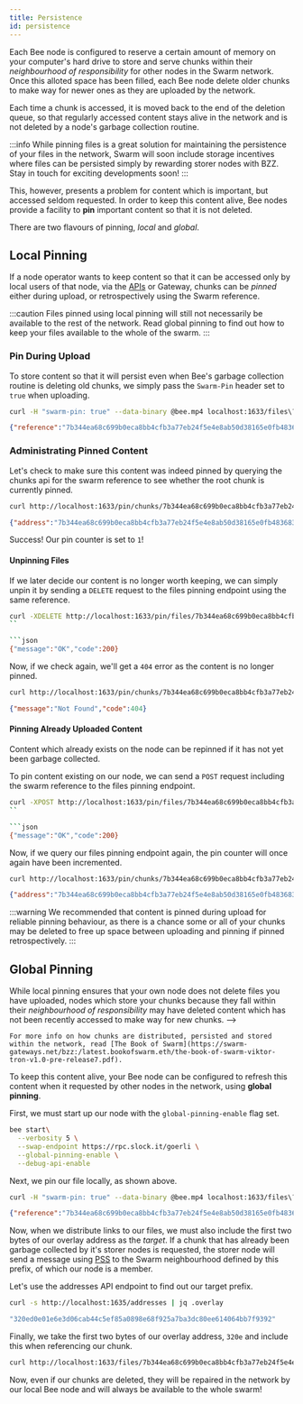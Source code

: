 ```yaml
---
title: Persistence
id: persistence
---
```


Each Bee node is configured to reserve a certain amount of memory on your computer's hard drive to store and serve chunks within their *neighbourhood of responsibility* for other nodes in the Swarm network. Once this alloted space has been filled, each Bee node delete older chunks to make way for newer ones as they are uploaded by the network.

Each time a chunk is accessed, it is moved back to the end of the deletion queue, so that regularly accessed content stays alive in the network and is not deleted by a node's garbage collection routine.

:::info
While pinning files is a great solution for maintaining the persistence of your files in the network, Swarm will soon include storage incentives where files can be persisted simply by rewarding storer nodes with BZZ. Stay in touch for exciting developments soon!
:::

This, however, presents a problem for content which is important, but accessed seldom requested. In order to keep this content alive, Bee nodes provide a facility to **pin** important content so that it is not deleted.

There are two flavours of pinning, *local* and *global*.

## Local Pinning

If a node operator wants to keep content so that it can be accessed only by local users of that node, via the [APIs](/docs/api-reference/api-reference) or Gateway, chunks can be *pinned* either during upload, or retrospectively using the Swarm reference.

:::caution
Files pinned using local pinning will still not necessarily be available to the rest of the network. Read global pinning to find out how to keep your files available to the whole of the swarm.
:::

### Pin During Upload

To store content so that it will persist even when Bee's garbage collection routine is deleting old chunks, we simply pass the `Swarm-Pin` header set to `true` when uploading.

```sh
curl -H "swarm-pin: true" --data-binary @bee.mp4 localhost:1633/files\?bee.mp4
```

```json
{"reference":"7b344ea68c699b0eca8bb4cfb3a77eb24f5e4e8ab50d38165e0fb48368350e8f"}
```

### Administrating Pinned Content

Let's check to make sure this content was indeed pinned by querying the chunks api for the swarm reference to see whether the root chunk is currently pinned.

```sh
curl http://localhost:1633/pin/chunks/7b344ea68c699b0eca8bb4cfb3a77eb24f5e4e8ab50d38165e0fb48368350e8f
```

```json
{"address":"7b344ea68c699b0eca8bb4cfb3a77eb24f5e4e8ab50d38165e0fb48368350e8f","pinCounter":1}
```

Success! Our pin counter is set to `1`!

#### Unpinning Files 

If we later decide our content is no longer worth keeping, we can simply unpin it by sending a `DELETE` request to the files pinning endpoint using the same reference.

```sh
curl -XDELETE http://localhost:1633/pin/files/7b344ea68c699b0eca8bb4cfb3a77eb24f5e4e8ab50d38165e0fb48368350e8f
``

```json
{"message":"OK","code":200}
```

Now, if we check again, we'll get a `404` error as the content is no longer pinned.

```sh
curl http://localhost:1633/pin/chunks/7b344ea68c699b0eca8bb4cfb3a77eb24f5e4e8ab50d38165e0fb48368350e8f
```

```json
{"message":"Not Found","code":404}
```

#### Pinning Already Uploaded Content

Content which already exists on the node can be repinned if it has not yet been garbage collected.

To pin content existing on our node, we can send a `POST` request including the swarm reference to the files pinning endpoint.

```sh
curl -XPOST http://localhost:1633/pin/files/7b344ea68c699b0eca8bb4cfb3a77eb24f5e4e8ab50d38165e0fb48368350e8f
``

```json
{"message":"OK","code":200}
```

Now, if we query our files pinning endpoint again, the pin counter will once again have been incremented.

```sh
curl http://localhost:1633/pin/chunks/7b344ea68c699b0eca8bb4cfb3a77eb24f5e4e8ab50d38165e0fb48368350e8f
```

```json
{"address":"7b344ea68c699b0eca8bb4cfb3a77eb24f5e4e8ab50d38165e0fb48368350e8f","pinCounter":1}
```

:::warning
We recommended that content is pinned during upload for reliable pinning behaviour, as there is a chance some or all of your chunks may be deleted to free up space between uploading and pinning if pinned retrospectively.
:::

## Global Pinning

While local pinning ensures that your own node does not delete files you have uploaded, nodes which store your chunks because they fall within their *neighbourhood of responsibility* may have deleted content which has not been recently accessed to make way for new chunks. -->

```info
For more info on how chunks are distributed, persisted and stored within the network, read [The Book of Swarm](https://swarm-gateways.net/bzz:/latest.bookofswarm.eth/the-book-of-swarm-viktor-tron-v1.0-pre-release7.pdf).
```

To keep this content alive, your Bee node can be configured to refresh this content when it requested by other nodes in the network, using **global pinning**.

First, we must start up our node with the `global-pinning-enable` flag set.

```sh
bee start\
  --verbosity 5 \
  --swap-endpoint https://rpc.slock.it/goerli \
  --global-pinning-enable \
  --debug-api-enable
```

Next, we pin our file locally, as shown above.

```sh
curl -H "swarm-pin: true" --data-binary @bee.mp4 localhost:1633/files\?bee.mp4
```

```json
{"reference":"7b344ea68c699b0eca8bb4cfb3a77eb24f5e4e8ab50d38165e0fb48368350e8f"}
```

Now, when we distribute links to our files, we must also include the first two bytes of our overlay address as the *target*. If a chunk that has already been garbage collected by it's storer nodes is requested, the storer node will send a message using [PSS](/docs/advanced/pss) to the Swarm neighbourhood defined by this prefix, of which our node is a member.

Let's use the addresses API endpoint to find out our target prefix.

```sh
curl -s http://localhost:1635/addresses | jq .overlay
```

```sh
"320ed0e01e6e3d06cab44c5ef85a0898e68f925a7ba3dc80ee614064bb7f9392"
```

Finally, we take the first two bytes of our overlay address, `320e` and include this when referencing our chunk.

```sh
curl http://localhost:1633/files/7b344ea68c699b0eca8bb4cfb3a77eb24f5e4e8ab50d38165e0fb48368350e8f?targets=320e
```

Now, even if our chunks are deleted, they will be repaired in the network by our local Bee node and will always be available to the whole swarm!